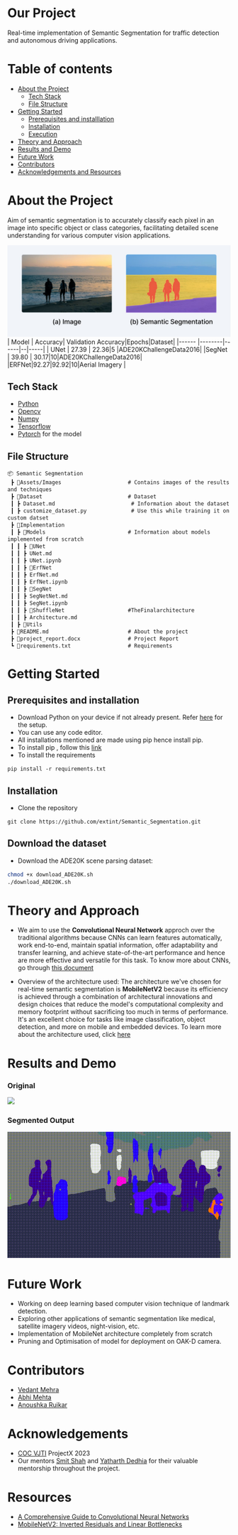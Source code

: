 # Our Project
Real-time implementation of Semantic Segmentation for traffic detection and autonomous driving applications. 
# Table of contents
- [About the Project](#About-the-Project)
  - [Tech Stack](#Tech-Stack)
  - [File Structure](#File-Structure)
- [Getting Started](#Getting-Started)
  - [Prerequisites and installlation](#Prerequisites-and-installlation)
  - [Installation](#Installation)
  - [Execution](#Execution)
- [Theory and Approach](#Theory-and-Approach)
-  [Results and Demo](#Results-and-Demo)
-  [Future Work](#Future-Work)
-  [Contributors](#Contributors)
-  [Acknowledgements and Resources](#Acknowledgements-and-Resources)

# About the Project
Aim of semantic segmentation is to accurately classify each pixel in an image into specific object or class categories, facilitating detailed scene understanding for various computer vision applications.

![Semantic Segmentation.png](Assets/Images/Semantic_Segmentation.jpg)
| Model | Accuracy| Validation Accuracy|Epochs|Dataset|
|------ |--------|------|--|-----|
|  UNet | 27.39 | 22.36|5 |ADE20KChallengeData2016|
|SegNet | 39.80 | 30.17|10|ADE20KChallengeData2016|
|ERFNet|92.27|92.92|10|Aerial Imagery |
## Tech Stack
- [Python](https://www.python.org/)
- [Opencv](https://opencv.org/)
- [Numpy](https://numpy.org/doc/#)
- [Tensorflow](https://www.tensorflow.org/)
- [Pytorch](https://pytorch.org/)
for the model
## File Structure
```
📦 Semantic Segmentation 
 ┣ 📂Assets/Images                     # Contains images of the results and techniques
 ┣ 📂Dataset                           # Dataset 
 ┃ ┣ Dataset.md                        # Information about the dataset
 ┃ ┣ customize_dataset.py              # Use this while training it on custom datset
 ┣ 📂Implementation                     
 ┃ ┣ 📂Models                          # Information about models implemented from scratch
 ┃ ┃ ┣ 📂UNet
 ┃ ┃ ┣ UNet.md
 ┃ ┃ ┣ UNet.ipynb
 ┃ ┃ ┣ 📂ErfNet
 ┃ ┃ ┣ ErfNet.md
 ┃ ┃ ┣ ErfNet.ipynb
 ┃ ┃ ┣ 📂SegNet
 ┃ ┃ ┣ SegNetNet.md
 ┃ ┃ ┣ SegNet.ipynb
 ┃ ┃ ┣ 📂ShuffleNet                    #TheFinalarchitecture
 ┃ ┃ ┣ Architecture.md
 ┃ ┣ 📂Utils                            
 ┣ 📜README.md                         # About the project
 ┣ 📜project_report.docx               # Project Report
 ┗ 📜requirements.txt                  # Requirements
```

# Getting Started
## Prerequisites and installation
- Download Python on your device if not already present. 
 Refer [here](https://www.python.org/downloads/) for the setup.
- You can use any code editor.
- All installations mentioned are made using pip hence install pip.
- To install pip , follow this [link](https://www.geeksforgeeks.org/how-to-install-pip-on-windows/)
- To install the requirements 
```
pip install -r requirements.txt 
```

## Installation
- Clone the repository
```
git clone https://github.com/extint/Semantic_Segmentation.git
```
## Download the dataset
- Download the ADE20K scene parsing dataset:
```bash
chmod +x download_ADE20K.sh
./download_ADE20K.sh
```

# Theory and Approach
* We aim to use the **Convolutional Neural Network** approch over the traditional algorithms because CNNs can learn features automatically, work end-to-end, maintain spatial information, offer adaptability and transfer learning, and achieve state-of-the-art performance and hence are more effective and versatile for this task.
To know more about CNNs, go through [this document](https://github.com/Anoushka1009/Semantic_Segmentation/blob/d4b1e09b3fe3fc698ec354e0eeb075ec13a15f17/Implementation/Approach.md)

* Overview of the architecture used: 
The architecture we've chosen for real-time semantic segmentation is **MobileNetV2** because its efficiency is achieved through a combination of architectural innovations and design choices that reduce the model's computational complexity and memory footprint without sacrificing too much in terms of performance. It's an excellent choice for tasks like image classification, object detection, and more on mobile and embedded devices.
To learn more about the architecture used, click  [here](https://github.com/Anoushka1009/Semantic_Segmentation/blob/d4b1e09b3fe3fc698ec354e0eeb075ec13a15f17/Implementation/Architecture.md)

# Results and Demo
### Original 
![](Assets/Images/vjti_studyspace_seg.gif)
### Segmented Output
![](Assets/Images/vjti_studyspace.gif) 

# Future Work
* Working on deep learning based computer vision technique of landmark detection. 
* Exploring other applications of semantic segmentation like medical, satellite imagery videos, night-vision, etc.
* Implementation of MobileNet architecture completely from scratch
* Pruning and Optimisation of model for deployment on OAK-D camera.

# Contributors
- [Vedant Mehra](https://github.com/extint)
- [Abhi Mehta](https://github.com/MehtaAbhii) 
- [Anoushka Ruikar](https://github.com/Anoushka1009)

# Acknowledgements
 - [COC VJTI]() ProjectX 2023
 - Our mentors [Smit Shah](https://github.com/Smit1603) and [Yatharth Dedhia](https://github.com/YatharthDedhia) for their valuable mentorship throughout the project. 
 
# Resources
 - [A Comprehensive Guide to Convolutional Neural Networks](https://www.v7labs.com/blog/convolutional-neural-networks-guide)
 - [MobileNetV2: Inverted Residuals and Linear Bottlenecks](https://arxiv.org/abs/1801.04381)
 
